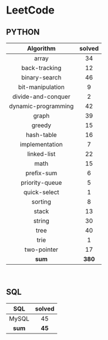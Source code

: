 # LeetCode
## PYTHON
|    Algorithm    | solved |
| :-------------: | :----: |
|array|34|
|back-tracking|12|
|binary-search|46|
|bit-manipulation|9|
|divide-and-conquer|2|
|dynamic-programming|42|
|graph|39|
|greedy|15|
|hash-table|16|
|implementation|7|
|linked-list|22|
|math|15|
|prefix-sum|6|
|priority-queue|5|
|quick-select|1|
|sorting|8|
|stack|13|
|string|30|
|tree|40|
|trie|1|
|two-pointer|17|
| **sum** | **380**|

<br>

 ## SQL
|    SQL    | solved |
| :-------------: | :----: |
|    MySQL    |45|
| **sum** | **45**|


